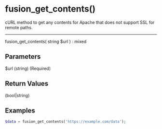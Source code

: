 # fusion_get_contents()

cURL method to get any contents for Apache that does not support SSL for remote paths.

---

fusion_get_contents( string $url ) : mixed

## Parameters

$url (string) (Required)

## Return Values

(bool|string)

## Examples

```php
$data = fusion_get_contents('https://example.com/data');
```
